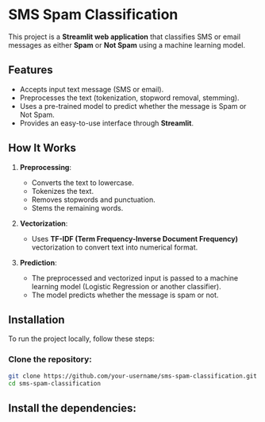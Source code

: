 # SMS Spam Classification

This project is a **Streamlit web application** that classifies SMS or email messages as either **Spam** or **Not Spam** using a machine learning model.

## Features

- Accepts input text message (SMS or email).
- Preprocesses the text (tokenization, stopword removal, stemming).
- Uses a pre-trained model to predict whether the message is Spam or Not Spam.
- Provides an easy-to-use interface through **Streamlit**.

## How It Works

1. **Preprocessing**: 
   - Converts the text to lowercase.
   - Tokenizes the text.
   - Removes stopwords and punctuation.
   - Stems the remaining words.
   
2. **Vectorization**:
   - Uses **TF-IDF (Term Frequency-Inverse Document Frequency)** vectorization to convert text into numerical format.

3. **Prediction**:
   - The preprocessed and vectorized input is passed to a machine learning model (Logistic Regression or another classifier).
   - The model predicts whether the message is spam or not.

## Installation

To run the project locally, follow these steps:

### Clone the repository:

```bash
git clone https://github.com/your-username/sms-spam-classification.git
cd sms-spam-classification
```

## Install the dependencies:
